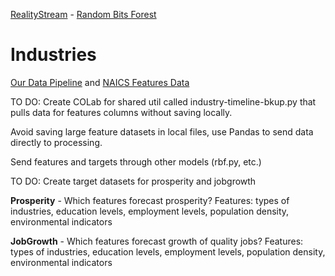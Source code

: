 [RealityStream](../../) - [Random Bits Forest](../../models/random-bits-forest/)

# Industries&nbsp;

[Our Data Pipeline](../../../data-pipeline/) and [NAICS Features Data](../../../data-pipeline/timelines/training/naics/)

TO DO: Create COLab for shared util called industry-timeline-bkup.py that pulls data for features columns without saving locally.

Avoid saving large feature datasets in local files, use Pandas to send data directly to processing.

Send features and targets through other models (rbf.py, etc.)

TO DO: Create target datasets for prosperity and jobgrowth

**Prosperity** - Which features forecast prosperity?
Features: types of industries, education levels, employment levels, population density, environmental indicators

**JobGrowth** - Which features forecast growth of quality jobs?
Features: types of industries, education levels, employment levels, population density, environmental indicators